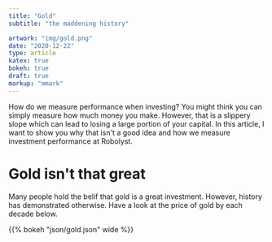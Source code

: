 ```yaml
---
title: "Gold"
subtitle: "the maddening history"

artwork: "img/gold.png"
date: "2020-12-22"
type: article
katex: true
bokeh: true
draft: true
markup: "mmark"
---
```


How do we measure performance when investing? You might think you can simply measure how much money you make. However, that is a slippery slope which can lead to losing a large portion of your capital. In this article, I want to show you why that isn't a good idea and how we measure investment performance at Robolyst.

# Gold isn't that great

Many people hold the belif that gold is a great investment. However, history has demonstrated otherwise. Have a look at the price of gold by each decade below.

{{% bokeh "json/gold.json" wide %}}